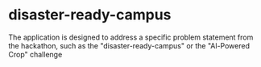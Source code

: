 # disaster-ready-campus
The application is designed to address a specific problem statement from the hackathon, such as the "disaster-ready-campus" or the "Al-Powered Crop" challenge
